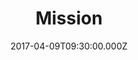 ---
title: "Mission"
image: "https://i.imgur.com/MuLYIpM.jpg"
date: "2017-04-09T09:30:00.000Z"
video:
  type: "vimeo"
  id: 212485451
speaker:
  name: "Myron Pierce"
  permalink: "myron-pierce"
---